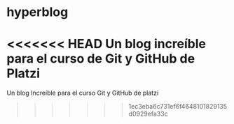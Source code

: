 # hyperblog
<<<<<<< HEAD
Un blog increíble para el curso de Git y GitHub de Platzi
=======
Un blog Increíble para el curso Git y GitHub de platzi 
>>>>>>> 1ec3eba6c731ef6f4648101829135d0929efa33c
